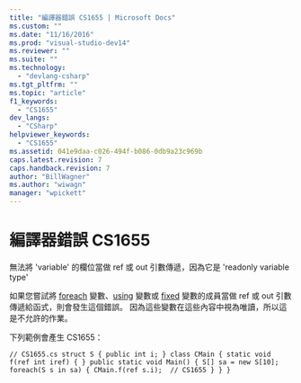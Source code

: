 ```yaml
---
title: "編譯器錯誤 CS1655 | Microsoft Docs"
ms.custom: ""
ms.date: "11/16/2016"
ms.prod: "visual-studio-dev14"
ms.reviewer: ""
ms.suite: ""
ms.technology: 
  - "devlang-csharp"
ms.tgt_pltfrm: ""
ms.topic: "article"
f1_keywords: 
  - "CS1655"
dev_langs: 
  - "CSharp"
helpviewer_keywords: 
  - "CS1655"
ms.assetid: 041e9daa-c026-494f-b086-0db9a23c969b
caps.latest.revision: 7
caps.handback.revision: 7
author: "BillWagner"
ms.author: "wiwagn"
manager: "wpickett"
---
```

# 編譯器錯誤 CS1655
無法將 'variable' 的欄位當做 ref 或 out 引數傳遞，因為它是 'readonly variable type'  
  
 如果您嘗試將 [foreach](/dotnet/csharp/language-reference/keywords/foreach-in) 變數、[using](/dotnet/csharp/language-reference/keywords/using-statement) 變數或 [fixed](/dotnet/csharp/language-reference/keywords/fixed-statement) 變數的成員當做 ref 或 out 引數傳遞給函式，則會發生這個錯誤。 因為這些變數在這些內容中視為唯讀，所以這是不允許的作業。  
  
 下列範例會產生 CS1655：  
  
```  
// CS1655.cs struct S { public int i; } class CMain { static void f(ref int iref) { } public static void Main() { S[] sa = new S[10]; foreach(S s in sa) { CMain.f(ref s.i);  // CS1655 } } }  
```